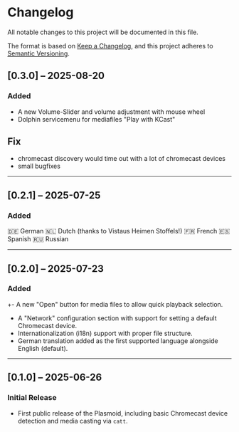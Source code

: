 # Changelog

All notable changes to this project will be documented in this file.

The format is based on [Keep a Changelog](https://keepachangelog.com/en/1.0.0/),
and this project adheres to [Semantic Versioning](https://semver.org/spec/v2.0.0.html).

## [0.3.0] – 2025-08-20

### Added

- A new Volume-Slider and volume adjustment with mouse wheel
- Dolphin servicemenu for mediafiles "Play with KCast"

## Fix

- chromecast discovery would time out with a lot of chromecast devices
- small bugfixes

---

## [0.2.1] – 2025-07-25

### Added

🇩🇪 German
🇳🇱 Dutch (thanks to Vistaus Heimen Stoffels!)
🇫🇷 French
🇪🇸 Spanish
🇷🇺 Russian

---

## [0.2.0] – 2025-07-23

### Added

+- A new "Open" button for media files to allow quick playback selection.
- A "Network" configuration section with support for setting a default Chromecast device.
- Internationalization (i18n) support with proper file structure.
- German translation added as the first supported language alongside English (default).

---

## [0.1.0] – 2025-06-26

### Initial Release
- First public release of the Plasmoid, including basic Chromecast device detection and media casting via `catt`.
